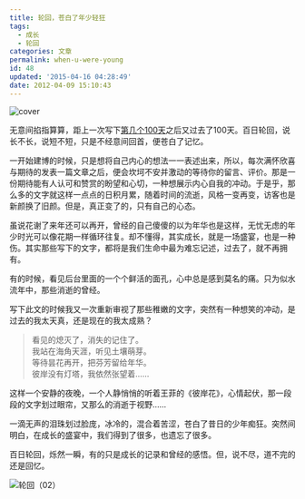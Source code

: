 ```yaml
---
title: 轮回，苍白了年少轻狂
tags:
  - 成长
  - 轮回
categories: 文章
permalink: when-u-were-young
id: 48
updated: '2015-04-16 04:28:49'
date: 2012-04-09 15:10:43
---
```


![cover](https://cat.yufan.me/cats/014708ruS.jpg)

无意间掐指算算，距上一次写下[第几个100天](http://yufan.me/one-hundred-days/)之后又过去了100天。百日轮回，说长不长，说短不短，只是不经意间回首，便苍白了记忆。

一开始建博的时候，只是想将自己内心的想法一一表述出来，所以，每次满怀欣喜与期待的发表一篇文章之后，便会坎坷不安并激动的等待你的留言、评价。那是一份期待能有人认可和赞赏的盼望和心切，一种想展示内心自我的冲动。于是乎，那么多的文字就这样一点点的日积月累，随着时间的流逝，风格一变再变，访客也是新颜换了旧颜。但是，真正变了的，只有自己的心态。<!--more-->

虽说花谢了来年还可以再开，曾经的自己傻傻的以为年华也是这样，无忧无虑的年少时光可以像花期一样循环往复。却不懂得，其实成长，就是一场盛宴，也是一种伤。其实那些写下的文字，都将是我们生命中最为难忘记述，过去了，就不再拥有。

有的时候，看见后台里面的一个个鲜活的面孔，心中总是感到莫名的痛。只为似水流年中，那些消逝的曾经。

写下此文的时候我又一次重新审视了那些稚嫩的文字，突然有一种想笑的冲动，是过去的我太天真，还是现在的我太成熟？

>看见的熄灭了，消失的记住了。  
>我站在海角天涯，听见土壤萌芽。  
>等待昙花再开，把芬芳留给年华。  
>彼岸没有灯塔，我依然张望着……

这样一个安静的夜晚，一个人静悄悄的听着王菲的《彼岸花》，心情起伏，那一段段的文字划过眼帘，又那么的消逝于视野……

一滴无声的泪珠划过脸庞，冰冷的，混合着苦涩，苍白了昔日的少年痴狂。突然间明白，在成长的盛宴中，我们得到了很多，也遗忘了很多。

百日轮回，烁然一瞬，有的只是成长的记录和曾经的感悟。但，说不尽，道不完的还是回忆。

![轮回（02）](https://cat.yufan.me/cats/014708LPY.jpg)
